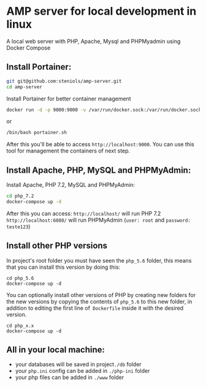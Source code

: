 # AMP server for local development in linux

A local web server with PHP, Apache, Mysql and PHPMyadmin using Docker Compose

## Install Portainer:

```bash
git git@github.com:steniols/amp-server.git
cd amp-server
```

Install Portainer for better container management

```bash
docker run -d -p 9000:9000 -v /var/run/docker.sock:/var/run/docker.sock portainer/portainer
```
or
```bash
/bin/bash portainer.sh
```
After this you'll be able to access `http://localhost:9000`. You can use this tool for management the containers of next step.


## Install Apache, PHP, MySQL and PHPMyAdmin:

Install Apache, PHP 7.2, MySQL and PHPMyAdmin:
```bash
cd php_7.2
docker-compose up -d
```
After this you can access:
`http://localhost/` will run PHP 7.2
`http://localhost:6080/` will run PHPMyAdmin (`user: root` and `password: teste123`)

## Install other PHP versions

In project's root folder you must have seen the `php_5.6` folder, this means that you can install this version by doing this:

```
cd php_5.6
docker-compose up -d
```

You can optionally install other versions of PHP by creating new folders for the new versions by copying the contents of `php_5.6` to this new folder, in addition to editing the first line of` Dockerfile` inside it with the desired version.

```
cd php_x.x
docker-compose up -d
```

## All in your local machine:

- your databases will be saved in project`./db` folder
- your `php.ini` config can be added in `./php-ini` folder
- your php files can be added in `./www` folder
